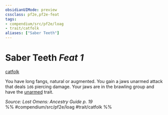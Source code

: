 ```yaml
---
obsidianUIMode: preview
cssclass: pf2e,pf2e-feat
tags:
- compendium/src/pf2e/loag
- trait/catfolk
aliases: ["Saber Teeth"]
---
```

# Saber Teeth  *Feat 1*  
[catfolk](/rules/traits/catfolk-b1.md)  


You have long fangs, natural or augmented. You gain a jaws unarmed attack that deals `1d6` piercing damage. Your jaws are in the brawling group and have the [unarmed](/rules/traits/unarmed.md) trait.

*Source: Lost Omens: Ancestry Guide p. 19*  
%% #compendium/src/pf2e/loag #trait/catfolk %%